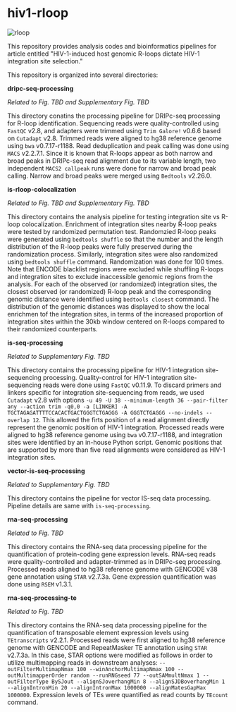 # hiv1-rloop

![rloop](https://dohlee-bioinfo.sgp1.digitaloceanspaces.com/img/rloop_cropped.jpg)

This repository provides analysis codes and bioinformatics pipelines for article entitled "HIV-1-induced host genomic R-loops dictate HIV-1 integration site selection."

This repository is organized into several directories:

**dripc-seq-processing**

*Related to Fig. TBD and Supplementary Fig. TBD*

This directory conatins the processing pipeline for DRIPc-seq processing for R-loop identification. Sequencing reads were quality-controlled using `FastQC` v2.8, and adapters were trimmed using `Trim Galore!` v0.6.6 based on `Cutadapt` v2.8. Trimmed reads were aligned to hg38 reference genome using `bwa` v0.7.17-r1188. Read deduplication and peak calling was done using `MACS` v2.2.7.1. Since it is known that R-loops appear as both narrow and broad peaks in DRIPc-seq read alignment due to its variable length, two independent `MACS2 callpeak` runs were done for narrow and broad peak calling. Narrow and broad peaks were merged using `Bedtools` v2.26.0.

**is-rloop-colocalization**

*Related to Fig. TBD and Supplementary Fig. TBD*

This directory contains the analysis pipeline for testing integration site vs R-loop colocalization. Enrichment of integration sites nearby R-loop peaks were tested by randomized permutation test. Randomzied R-loop peaks were generated using `bedtools shuffle` so that the number and the length distribution of the R-loop peaks were fully preserved during the randomization process. Similarly, integration sites were also randomized using `bedtools shuffle` command. Randomization was done for 100 times. Note that ENCODE blacklist regions were excluded while shuffling R-loops and integration sites to exclude inaccessible genomic regions from the analysis. For each of the observed (or randomized) integration sites, the closest observed (or randomized) R-loop peak and the corresponding genomic distance were identified using `bedtools closest` command. The distribution of the genomic distances was displayed to show the local enrichmen tof the integration sites, in terms of the increased proportion of integration sites within the 30kb window centered on R-loops compared to their randomized counterparts.

**is-seq-processing**

*Related to Supplementary Fig. TBD*

This directory contains the processing pipeline for HIV-1 integration site-sequencing processing. Quality-control for HIV-1 integration site-sequencing reads were done using `FastQC` v0.11.9. To discard primers and linkers specific for integration site-sequencing from reads, we used `Cutadapt` v2.8 with options `-u 49 -U 38 --minimum-length 36 --pair-filter any --action trim -q0,0 -a [LINKER] -A TGCTAGAGATTTTCCACACTGACTGGGTCTGAGGG -A GGGTCTGAGGG --no-indels --overlap 12`. This allowed the firts position of a read alignment directly represent the genomic position of HIV-1 integration. Processed reads were aligned to hg38 reference genome using `bwa` v0.7.17-r1188, and integration sites were identified by an in-house Python script. Genomic positions that are supported by more than five read alignments were considered as HIV-1 integration sites.

**vector-is-seq-processing**

*Related to Supplementary Fig. TBD*

This directory contains the pipeline for vector IS-seq data processing. Pipeline details are same with `is-seq-processing`.

**rna-seq-processing**

*Related to Fig. TBD*

This directory contains the RNA-seq data processing pipeline for the quantification of protein-coding gene expression levels. RNA-seq reads were quality-controlled and adapter-trimmed as in DRIPc-seq processing. Processed reads aligned to hg38 reference genome with GENCODE v38 gene annotation using `STAR` v2.7.3a. Gene expression quantification was done using `RSEM` v1.3.1. 

**rna-seq-processing-te**

*Related to Fig. TBD*

This directory contains the RNA-seq data processing pipeline for the quantification of transposable element expression levels using `TEtranscripts` v2.2.1. Processed reads were first aligned to hg38 reference genome with GENCODE and RepeatMasker TE annotation using `STAR` v2.7.3a. In this case, STAR options were modified as follows in order to utilize multimapping reads in downstream analyses: `--outFilterMultimapNmax 100 --winAnchorMultimapNmax 100 --outMultimapperOrder random --runRNGseed 77 --outSAMmultNmax 1 --outFilterType BySJout --alignSJoverhangMin 8 --alignSJDBoverhangMin 1 --alignIntronMin 20 --alignIntronMax 1000000 --alignMatesGapMax 1000000`. Expression levels of TEs were quantified as read counts by `TEcount` command.